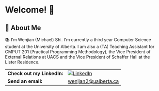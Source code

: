 # Welcome! 👋
## 🚀 About Me

📚 I'm Wenjian (Michael) Shi. I'm currently a third year Computer Science student at the University of Alberta. I am also a (TA) Teaching Assistant for CMPUT 201 (Practical Programming Methodology), the Vice President of External Relations at UACS and the Vice President of Schaffer Hall at the Lister Residence.

| | |
| --- | --- |
| **Check out my LinkedIn:** | [![LinkedIn](https://img.shields.io/badge/LinkedIn-0A66C2?style=for-the-badge&logo=LinkedIn&logoColor=white)](https://www.linkedin.com/in/wjshi/) 
| **Send an email:** | wenjian2@ualberta.ca|
